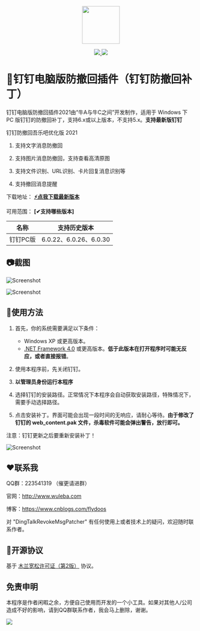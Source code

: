 
<p align="center">
	<a><img width="100px" src="https://raw.githubusercontent.com/flydoos/DingTalkRevokeMsgPatcher/main/Images/Logo.png"/></a>
</p>
<p align="center">
	<a href="https://www.microsoft.com/download/details.aspx?id=30653">
		<img src="https://img.shields.io/badge/platform-windows-lightgrey.svg?style=flat-square"/>
	</a>
	<a href="https://github.com/flydoos/DingTalkRevokeMsgPatcher/releases">
		<img src="https://img.shields.io/github/downloads/flydoos/DingTalkRevokeMsgPatcher/total.svg?style=flat-square"/>
	</a>
</p>

# 👀钉钉电脑版防撤回插件（钉钉防撤回补丁）
钉钉电脑版防撤回插件2021由“牛A与牛C之间”开发制作，适用于 Windows 下 PC 版钉钉的防撤回补丁，支持6.x或以上版本，不支持5.x。**支持最新版钉钉**

钉钉防撤回吾乐吧优化版 2021

1. 支持文字消息防撤回

2. 支持图片消息防撤回，支持查看高清原图

3. 支持文件识别、URL识别、卡片回复消息识别等

4. 支持撤回消息提醒

下载地址：
**[⚡️点我下载最新版本](https://github.com/flydoos/DingTalkRevokeMsgPatcher/releases/latest)**

可用范围：
**[✔支持哪些版本]**

|  名称   | 支持历史版本  |
|  ----  | ----  |
| 钉钉PC版  | 6.0.22、6.0.26、6.0.30 |

## 📷截图
![Screenshot](https://raw.githubusercontent.com/flydoos/DingTalkRevokeMsgPatcher/main/Images/Screenshot-1.png)

![Screenshot](https://raw.githubusercontent.com/flydoos/DingTalkRevokeMsgPatcher/main/Images/Screenshot-2.png)

## 🔨使用方法

1. 首先，你的系统需要满足以下条件：

    * Windows XP 或更高版本。
    * [.NET Framework 4.0](https://www.microsoft.com/zh-cn/download/confirmation.aspx?id=17718) 或更高版本。**低于此版本在打开程序时可能无反应，或者直接报错**。

2. 使用本程序前，先关闭钉钉。

3. **以管理员身份运行本程序**

4. 选择钉钉的安装路径。正常情况下本程序会自动获取安装路径，特殊情况下，需要手动选择路径。

5. 点击安装补丁。界面可能会出现一段时间的无响应，请耐心等待。**由于修改了钉钉的 web_content.pak 文件，杀毒软件可能会弹出警告，放行即可。**

注意：钉钉更新之后要重新安装补丁！

![Screenshot](https://raw.githubusercontent.com/flydoos/DingTalkRevokeMsgPatcher/main/Images/Revoke.jpg)

## ❤联系我

QQ群：223541319 （催更请进群）

官网：http://www.wuleba.com

博客：https://www.cnblogs.com/flydoos

对 "DingTalkRevokeMsgPatcher" 有任何使用上或者技术上的疑问，欢迎随时联系作者。

## 📄开源协议

基于 [木兰宽松许可证（第2版）](http://license.coscl.org.cn/MulanPSL2/) 协议。

## 免责申明

本程序是作者闲暇之余，方便自己使用而开发的一个小工具。如果对其他人/公司造成不好的影响，请到QQ群联系作者，我会马上删除，谢谢。

![](https://raw.githubusercontent.com/flydoos/DingTalkRevokeMsgPatcher/main/Images/Star.png)
